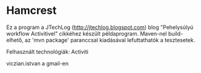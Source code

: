Hamcrest
========

Ez a program a JTechLog (<http://jtechlog.blogspot.com>) blog "Pehelysúlyú workflow Activitivel" cikkéhez készült példaprogram.
Maven-nel build-elhető, az 'mvn package' paranccsal kiadásával lefuttathatók a tesztesetek.

Felhasznált technológiák: Activiti

viczian.istvan a gmail-en
